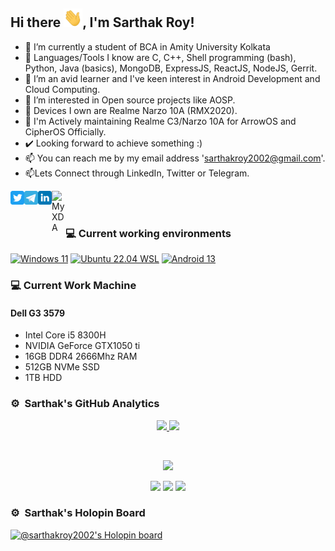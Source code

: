 

<h2>Hi there <img src="https://raw.githubusercontent.com/ABSphreak/ABSphreak/master/gifs/Hi.gif" width="30px" height="30px">, I'm Sarthak Roy!</h2>

- 🌱 I’m currently a student of BCA in Amity University Kolkata
- 👀 Languages/Tools I know are C, C++, Shell programming (bash), Python, Java (basics), MongoDB, ExpressJS, ReactJS, NodeJS, Gerrit.
- 💞️ I’m an avid learner and I've keen interest in Android Development and Cloud Computing.
- 👀 I’m interested in Open source projects like AOSP.
- 📱 Devices I own are Realme Narzo 10A (RMX2020).
- 📱 I'm Actively maintaining Realme C3/Narzo 10A for ArrowOS and CipherOS Officially.
- ✔️ Looking forward to achieve something :)
- 📫 You can reach me by my email address 'sarthakroy2002@gmail.com'.
- 📫Lets Connect through LinkedIn, Twitter or Telegram.

<a href="https://twitter.com/sarthak2002">
  <img align="left" alt="Sarthak's Twitter " width="22px" src="https://raw.githubusercontent.com/edent/SuperTinyIcons/master/images/svg/twitter.svg" />
</a>
<a href="https://t.me/sarthakroy2002">
  <img align="left" alt="Sarthak's Telegram" width="22px" src="https://raw.githubusercontent.com/edent/SuperTinyIcons/master/images/svg/telegram.svg" />
</a>
<a href="https://www.linkedin.com/in/sarthak-roy-577b601b2/">
  <img align="left" alt="Sarthak's LinkedIn" width="22px" src="https://raw.githubusercontent.com/edent/SuperTinyIcons/master/images/svg/linkedin.svg" />
</a> 
  <a href="https://forum.xda-developers.com/member.php?u=8126733">
  <img align="left" alt="My XDA" width="22px" src="https://www.xda-developers.com/favicon.ico" />
</a>

<br><br>

### 💻 Current working environments
[![Windows 11](https://img.shields.io/badge/Windows%2011-00adef?style=flat-square&logo=windows&logoColor=ffffff)](https://www.microsoft.com/en-in/software-download/windows10)
[![Ubuntu 22.04 WSL](https://img.shields.io/badge/Ubuntu%2022.04-dd4814?style=flat-square&logo=ubuntu&logoColor=ffffff)](https://ubuntu.com/wsl)
[![Android 13](https://img.shields.io/badge/Android%2013-3ddc84?style=flat-square&logo=android&logoColor=ffffff)](https://www.android.com/android-13/)

### 💻 Current Work Machine
#### Dell G3 3579
- Intel Core i5 8300H
- NVIDIA GeForce GTX1050 ti
- 16GB DDR4 2666Mhz RAM
- 512GB NVMe SSD
- 1TB HDD

### ⚙️ &nbsp;Sarthak's GitHub Analytics
<p align="center">
<a href="https://github.com/sarthakroy2002">
<img height="180em" src="https://github-readme-stats-eight-theta.vercel.app/api?username=sarthakroy2002&show_icons=true&theme=nightowl&include_all_commits=true&count_private=true"/>
<img height="180em" src="https://github-readme-stats-eight-theta.vercel.app/api/top-langs/?username=sarthakroy2002&layout=compact&langs_count=8&theme=nightowl"/>
</a>
</p>
<br/>
<p align = "center">
 <img src="https://activity-graph.herokuapp.com/graph?username=sarthakroy2002&theme=redical">
</p>  

<p align="center">
 <img src="https://komarev.com/ghpvc/?username=sarthakroy2002&style=flat-square"/>
 <img src="https://badges.pufler.dev/commits/monthly/sarthakroy2002"/>
 <img src="https://img.shields.io/badge/dynamic/json?logo=github&label=GitHub+Followers&labelColor=282c34&color=181717&query=%24.data.totalSubs&url=https%3A%2F%2Fapi.spencerwoo.com%2Fsubstats%2F%3Fsource%3Dgithub%26queryKey%3Dsarthakroy2002&longCache=true"/>
</p>

### ⚙️ &nbsp;Sarthak's Holopin Board

[![@sarthakroy2002's Holopin board](https://holopin.io/api/user/board?user=sarthakroy2002)](https://holopin.io/@sarthakroy2002)
